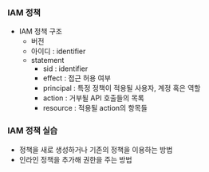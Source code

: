 ### IAM 정책

+ IAM 정책 구조
  - 버전
  - 아이디 : identifier
  - statement
    -   sid : identifier
    -   effect : 접근 허용 여부
    -   principal : 특정 정책이 적용될 사용자, 계정 혹은 역할
    -   action : 거부될 API 호출들의 목록
    -   resource : 적용될 action의 항목들
   
### IAM 정책 실습
+ 정책을 새로 생성하거나 기존의 정책을 이용하는 방법
+ 인라인 정책을 추가해 권한을 주는 방법
